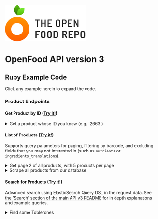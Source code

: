 ![The Open Food Repo Logo](../../../images/logo-foodrepo.svg?sanitize=true "Food Repo")

# OpenFood API version 3

## Ruby Example Code

Click any example herein to expand the code.

### Product Endpoints

#### Get Product by ID ([Try it!](https://www.foodrepo.org/api-docs/swaggers/v3#!/default/findProductById))

<details><summary>Get a product whose ID you know (e.g. `2663`)</summary>
  
```ruby
# Sample Ruby code for a call against the Food Repo API v3 product by ID

# USAGE:
# $ ruby product.rb

require 'httparty'
require 'json'

BASE_URL='https://www.foodrepo.org/api/v3'
KEY='API_KEY'
ID=2663
ENDPOINT="/products/#{ID}"

url = BASE_URL + ENDPOINT

headers = {
  'Authorization' => "Token token=#{KEY}",
  'Accept' => 'application/json',
  'Content-Type' => 'application/vnd.api+json'
}

response = HTTParty.get(url, headers: headers)
puts "Status: #{response.code}"
if response.code == 200
  puts JSON.parse(response.body)['data']
end
```
</details>

#### List of Products ([Try it!](https://www.foodrepo.org/api-docs/swaggers/v3#!/default/listProducts))

Supports query parameters for paging, filtering by barcode, and excluding fields that you may not interested in (such as `nutrients` or `ingredients_translations`).

<details><summary>Get page 2 of all products, with 5 products per page</summary>
  
```ruby
# Sample Ruby code for a call against the Food Repo API v3 products listing

# USAGE:
# $ ruby product_list.rb

require 'httparty'
require 'json'

BASE_URL='https://www.foodrepo.org/api/v3'
KEY='API_KEY'
ENDPOINT='/products'

url = BASE_URL + ENDPOINT

query = {
  'page[number]' => 2,
  'page[size]' => 5
}

headers = {
  'Authorization' => "Token token=#{KEY}",
  'Accept' => 'application/json',
  'Content-Type' => 'application/vnd.api+json'
}

response = HTTParty.get(url, query: query, headers: headers)
puts "Status: #{response.code}"
if response.code == 200
  def page_number(link)
    link&.match(/\?.*page%5Bnumber%5D=(\d+)/)&.[](1) || 'unknown'
  end
  json = JSON.parse(response.body)
  curr_page = page_number(json['links']['self'])
  last_page = page_number(json['links']['last'])
  puts "Page: #{curr_page} / #{last_page}"
  puts 'Barcodes on this page:'
  json['data'].each do |product|
    puts "  #{product['barcode']}"
  end
end
```
</details>

<details><summary>Scrape all products from our database</summary>

```ruby
# Sample Ruby code for multiple calls against the Food Repo API v3 products listing, with paging

require 'httparty'
require 'json'

BASE_URL = 'https://www.foodrepo.org/api/v3'
KEY = YOUR_API_KEY_HERE
ENDPOINT = '/products'
DESTINATION = 'foodrepo_products_snapshot.json'
START_TIME = Time.now

url = BASE_URL + ENDPOINT

query = {
  'page[number]' => 1,
  'page[size]' => 200
}

headers = {
  'Authorization' => "Token token=#{KEY}",
  'Accept' => 'application/json',
  'Content-Type' => 'application/vnd.api+json'
}

products = []
num_queries = 0

puts 'Fetching products from FoodRepo API...'

loop do
  response = HTTParty.get(url, query: query, headers: headers)
  num_queries += 1
  raise unless response.code == 200 # HTTP OK
  json = JSON.parse(response.body)
  products += json['data']
  print "\rRetrieved products so far: #{products.length}..."
  url = json['links']['next']
  query = nil
  break if url.nil?
end

puts "\n#{products.length} products fetched from #{num_queries} queries."

File.open(DESTINATION, 'w') do |file|
  file << JSON.unparse({
    source: 'foodrepo',
    date: Time.now.utc,
    products: products
  })
end

puts "Data successfully written to: #{DESTINATION}"
puts "Time taken: #{(Time.now - START_TIME).round(1)} seconds"
```

The above essentially pages through our DB, 100 products at a time, until all products are retrieved, and stores the results into a single json file. Running this code on 2020-06-02 yielded the following output:

> Fetching products from FoodRepo API...
<br>Retrieved products so far: 43027...
<br>43027 products fetched from 216 queries.
<br>Data successfully written to: foodrepo_products_snapshot.json
<br>Time taken: 181.4 seconds

</details>


#### Search for Products ([Try it!](https://www.foodrepo.org/api-docs/swaggers/v3#!/default/searchProducts))

Advanced search using ElasticSearch Query DSL in the request data. See [the 'Search' section of the main API v3 README](/v3/README.md#search) for in depth explanations and example queries.

<details><summary>Find some Toblerones</summary>

```ruby
# Sample Ruby code for a call against the Food Repo API v3 product _search

# USAGE:
# $ ruby product_search.rb

require 'httparty'
require 'json'

BASE_URL='https://www.foodrepo.org/api/v3'
KEY='API_KEY'
ENDPOINT='/products/_search'

url = BASE_URL + ENDPOINT

query = <<~JSON
{
  "query": {
    "wildcard": {
      "_all_names" : "*toblerone*"
    }
  }
}
JSON

headers = {
  'Authorization' => "Token token=#{KEY}",
  'Accept' => 'application/json',
  'Content-Type' => 'application/vnd.api+json'
}

response = HTTParty.post(url, headers: headers, body: query)
puts "Status: #{response.code}"
if response.code == 200
  results = JSON.parse(response.body)
  puts "Number of products found: #{results['hits']['total']}"
  puts 'First few products...'
  results['hits']['hits'].each do |hit|
    puts "  #{hit['_source']['display_name_translations']['en']}"
  end
end
```
</details>
